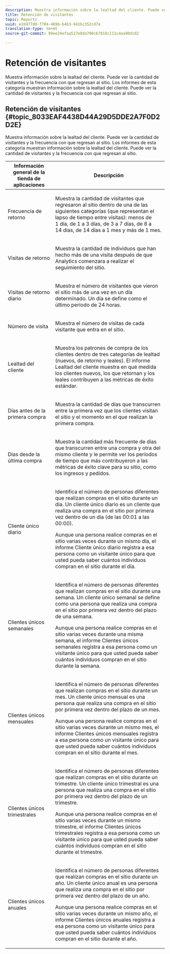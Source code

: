 ```yaml
---
description: Muestra información sobre la lealtad del cliente. Puede ver la cantidad de visitantes y la frecuencia con que regresan al sitio. Los informes de esta categoría muestran información sobre la lealtad del cliente. Puede ver la cantidad de visitantes y la frecuencia con que regresan al sitio.
title: Retención de visitantes
topic: Reports
uuid: e2d477d0-f704-489b-b4b3-941bc352cd7a
translation-type: tm+mt
source-git-commit: 99ee24efaa517e8da700c67818c111c4aa90dc02

---
```



# Retención de visitantes

Muestra información sobre la lealtad del cliente. Puede ver la cantidad de visitantes y la frecuencia con que regresan al sitio. Los informes de esta categoría muestran información sobre la lealtad del cliente. Puede ver la cantidad de visitantes y la frecuencia con que regresan al sitio.

## Retención de visitantes {#topic_8033EAF4438D44A29D5DDE2A7F0D2D2E}

Muestra información sobre la lealtad del cliente. Puede ver la cantidad de visitantes y la frecuencia con que regresan al sitio. Los informes de esta categoría muestran información sobre la lealtad del cliente. Puede ver la cantidad de visitantes y la frecuencia con que regresan al sitio.

<table id="table_486948EB47664B90BDF9915314B572B0"> 
 <thead> 
  <tr> 
   <th colname="col1" class="entry"> Información general de la tienda de aplicaciones </th> 
   <th colname="col2" class="entry"> Descripción </th> 
  </tr> 
 </thead>
 <tbody> 
  <tr> 
   <td colname="col1"> Frecuencia de retorno </td> 
   <td colname="col2"> <p>Muestra la cantidad de visitantes que regresaron al sitio dentro de una de las siguientes categorías (que representan el lapso de tiempo entre visitas): menos de 1 día, de 1 a 3 días, de 3 a 7 días, de 8 a 14 días, de 14 días a 1 mes y más de 1 mes. </p> </td> 
  </tr> 
  <tr> 
   <td colname="col1"> Visitas de retorno </td> 
   <td colname="col2"> <p>Muestra la cantidad de individuos que han hecho más de una visita después de que Analytics comenzara a realizar el seguimiento del sitio. </p> </td> 
  </tr> 
  <tr> 
   <td colname="col1"> Visitas de retorno diario </td> 
   <td colname="col2"> <p>Muestra el número de visitantes que vieron el sitio más de una vez en un día determinado. Un día se define como el último período de 24 horas. </p> </td> 
  </tr> 
  <tr> 
   <td colname="col1"> Número de visita </td> 
   <td colname="col2"> <p>Muestra el número de visitas de cada visitante que entra en el sitio. </p> </td> 
  </tr> 
  <tr> 
   <td colname="col1"> Lealtad del cliente </td> 
   <td colname="col2"> <p>Muestra los patrones de compra de los clientes dentro de tres categorías de lealtad (nuevos, de retorno y leales). El informe <span class="wintitle">Lealtad del cliente</span> muestra en qué medida los clientes nuevos, los que retornan y los leales contribuyen a las métricas de éxito estándar. </p> </td> 
  </tr> 
  <tr> 
   <td colname="col1"> Días antes de la primera compra </td> 
   <td colname="col2"> <p>Muestra la cantidad de días que transcurren entre la primera vez que los clientes visitan el sitio y el momento en el que realizan la primera compra. </p> </td> 
  </tr> 
  <tr> 
   <td colname="col1"> Días desde la última compra </td> 
   <td colname="col2"> <p>Muestra la cantidad más frecuente de días que transcurren entre una compra y otra del mismo cliente y le permite ver los períodos de tiempo que más contribuyeron a las métricas de éxito clave para su sitio, como los ingresos y pedidos. </p> </td> 
  </tr> 
  <tr> 
   <td colname="col1"> Cliente único diario </td> 
   <td colname="col2"> <p>Identifica el número de personas diferentes que realizan compras en el sitio durante un día. Un cliente único diario es un cliente que realiza una compra en el sitio por primera vez dentro de un día (de las 00:01 a las 00:00). </p> <p>Aunque una persona realice compras en el sitio varias veces durante un mismo día, el informe <span class="wintitle">Cliente único diario</span> registra a esa persona como un visitante único para que usted pueda saber cuántos individuos compran en el sitio durante el día. </p> </td> 
  </tr> 
  <tr> 
   <td colname="col1"> Clientes únicos semanales </td> 
   <td colname="col2"> <p>Identifica el número de personas diferentes que realizan compras en el sitio durante una semana. Un cliente único semanal se define como una persona que realiza una compra en el sitio por primera vez dentro del plazo de una semana. </p> <p>Aunque una persona realice compras en el sitio varias veces durante una misma semana, el informe <span class="wintitle">Clientes únicos semanales</span> registra a esa persona como un visitante único para que usted pueda saber cuántos individuos compran en el sitio durante la semana. </p> </td> 
  </tr> 
  <tr> 
   <td colname="col1"> Clientes únicos mensuales </td> 
   <td colname="col2"> <p>Identifica el número de personas diferentes que realizan compras en el sitio durante un mes. Un cliente único mensual es una persona que realiza una compra en el sitio por primera vez dentro del plazo de un mes. </p> <p>Aunque una persona realice compras en el sitio varias veces durante un mismo mes, el informe <span class="wintitle">Clientes únicos mensuales</span> registra a esa persona como un visitante único para que usted pueda saber cuántos individuos compran en el sitio durante el mes. </p> </td> 
  </tr> 
  <tr> 
   <td colname="col1"> Clientes únicos trimestrales </td> 
   <td colname="col2"> <p>Identifica el número de personas diferentes que realizan compras en el sitio durante un trimestre. Un cliente único trimestral es una persona que realiza una compra en el sitio por primera vez dentro del plazo de un trimestre. </p> <p>Aunque una persona realice compras en el sitio varias veces durante un mismo trimestre, el informe <span class="wintitle">Clientes únicos trimestrales</span> registra a esa persona como un visitante único para que usted pueda saber cuántos individuos compran en el sitio durante el trimestre. </p> </td> 
  </tr> 
  <tr> 
   <td colname="col1"> Clientes únicos anuales </td> 
   <td colname="col2"> <p>Identifica el número de personas diferentes que realizan compras en el sitio durante un año. Un cliente único anual es una persona que realiza una compra en el sitio por primera vez dentro del plazo de un año. </p> <p>Aunque una persona realice compras en el sitio varias veces durante un mismo año, el informe <span class="wintitle">Clientes únicos anuales</span> registra a esa persona como un visitante único para que usted pueda saber cuántos individuos compran en el sitio durante el año. </p> </td> 
  </tr> 
 </tbody> 
</table>

